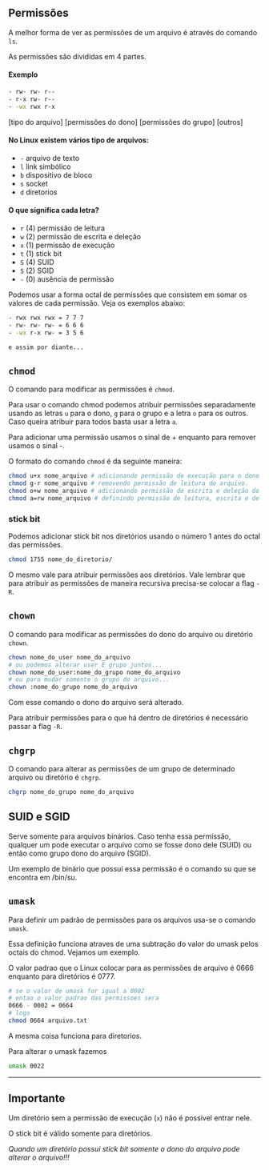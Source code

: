 ## Permissões

A melhor forma de ver as permissões de um arquivo é através do comando `ls`. 

As permissões são divididas em 4 partes.

#### Exemplo
```sh 
- rw- rw- r--
- r-x rw- r--
- -wx rwx r-x
```

[tipo do arquivo] [permissões do dono] [permissões do grupo] [outros]


#### No Linux existem vários tipo de arquivos:

- `-` arquivo de texto
- `l` link simbólico
- `b` dispositivo de bloco
- `s` socket
- `d` diretorios

#### O que significa cada letra?

- `r` (4) permissão de leitura
- `w` (2) permissão de escrita e deleção
- `x` (1) permissão de execução
- `t` (1) stick bit
- `S` (4) SUID
- `S` (2) SGID
- `-` (0) ausência de permissão

Podemos usar a forma octal de permissões que consistem em somar os valores de cada permissão. Veja os exemplos abaixo:

``` sh
- rwx rwx rwx = 7 7 7
- rw- rw- rw- = 6 6 6
- -wx r-x rw- = 3 5 6

e assim por diante...
```

## `chmod`
O comando para modificar as permissões é `chmod`.

Para usar o comando chmod podemos atribuir permissões separadamente usando as letras `u` para o dono, `g` para o grupo e a letra `o` para os outros. Caso queira atribuir para todos basta usar a letra `a`.

Para adicionar uma permissão usamos o sinal de + enquanto para remover usamos o sinal -.

O formato do comando `chmod` é da seguinte maneira:

``` sh
chmod u+x nome_arquivo # adicionando permissão de execução para o dono do arquivo.
chmod g-r nome_arquivo # removendo permissão de leitura do arquivo.
chmod o+w nome_arquivo # adicionando permissão de escrita e deleção do arquivo para outros.
chmod a=rw nome_arquivo # definindo permissão de leitura, escrita e deleção para todos os users nesse arquivo.
```

### stick bit
Podemos adicionar stick bit nos diretórios usando o número 1 antes do octal das permissões.

``` sh
chmod 1755 nome_do_diretorio/
```

O mesmo vale para atribuir permissões aos diretórios. Vale lembrar que para atribuir as permissões de maneira recursiva precisa-se colocar a flag `-R`.

## `chown`
O comando para modificar as permissões do dono do arquivo ou diretório `chown`.

``` sh
chown nome_do_user nome_do_arquivo
# ou podemos alterar user E grupo juntos...
chown nome_do_user:nome_do_grupo nome_do_arquivo
# ou para mudar somente o grupo do arquivo...
chown :nome_do_grupo nome_do_arquivo
```
Com esse comando o dono do arquivo será alterado.

Para atribuir permissões para o que há dentro de diretórios é necessário passar a flag `-R`.

## `chgrp`
O comando para alterar as permissões de um grupo de determinado arquivo ou diretório é `chgrp`.

``` sh
chgrp nome_do_grupo nome_do_arquivo
```

## SUID e SGID
Serve somente para arquivos binários. Caso tenha essa permissão, qualquer um pode executar o arquivo como se fosse dono dele (SUID) ou então como grupo dono do arquivo (SGID).

Um exemplo de binário que possui essa permissão é o comando su que se encontra em /bin/su.

## `umask`
Para definir um padrão de permissões para os arquivos usa-se o comando `umask`.

Essa definição funciona atraves de uma subtração do valor do umask pelos octais do chmod. Vejamos um exemplo.

O valor padrao que o Linux colocar para as permissões de arquivo é 0666 enquanto para diretórios é 0777.

``` sh 
# se o valor de umask for igual a 0002
# entao o valor padrao das permissoes sera
0666 - 0002 = 0664
# logo
chmod 0664 arquivo.txt
```
A mesma coisa funciona para diretorios.

Para alterar o umask fazemos
``` sh 
umask 0022
```

---

## Importante

Um diretório sem a permissão de execução (`x`) não é possivel entrar nele.

O stick bit é válido somente para diretórios.

*Quando um diretório possui stick bit somente o dono do arquivo pode alterar o arquivo!!!*